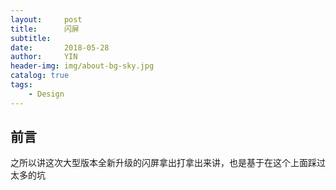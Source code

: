 ```yaml
---
layout:     post
title:      闪屏
subtitle:   
date:       2018-05-28
author:     YIN
header-img: img/about-bg-sky.jpg
catalog: true
tags:
    - Design
---
```


## 前言
之所以讲这次大型版本全新升级的闪屏拿出打拿出来讲，也是基于在这个上面踩过太多的坑
